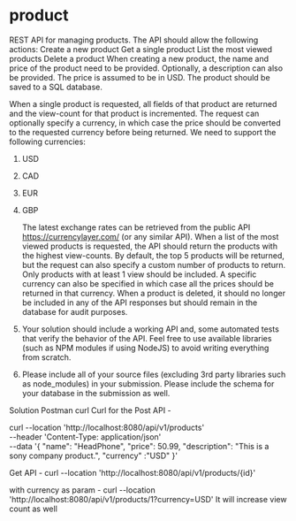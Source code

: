 # product


REST API for managing products. The API should allow the following actions:
Create a new product
Get a single product
List the most viewed products 
Delete a product
When creating a new product, the name and price of the product need to be provided. Optionally, a description can also be provided. The price is assumed to be in USD. The product should be saved to a SQL database.

When a single product is requested, all fields of that product are returned and the view-count for that product is incremented. The request can optionally specify a currency, in which case the price should be converted to the requested currency before being returned. We need to support the following currencies:
1. USD 
2. CAD 
3. EUR 
4. GBP

   The latest exchange rates can be retrieved from the public API https://currencylayer.com/ (or any similar API).
   When a list of the most viewed products is requested, the API should return the products with the highest view-counts. By default, the top 5 products will be returned, but the request can also specify a custom number of products to return. Only products with at least 1 view should be included. A specific currency can also be specified in which case all the prices should be returned in that currency.
   When a product is deleted, it should no longer be included in any of the API responses but should remain in the database for audit purposes.
5. 
   Your solution should include a working API and, some automated tests that verify the behavior of the API. Feel free to use available libraries (such as NPM modules if using NodeJS) to avoid writing everything from scratch.
6. 
   Please include all of your source files (excluding 3rd party libraries such as node_modules) in your submission. Please include the schema for your database in the submission as well.



Solution Postman curl
Curl for the Post API -

curl --location 'http://localhost:8080/api/v1/products' \
--header 'Content-Type: application/json' \
--data '{
"name": "HeadPhone",
"price": 50.99,
"description": "This is a sony company product.",
"currency" :"USD"
}'

Get API -
curl --location 'http://localhost:8080/api/v1/products/{id}'

with currency as param -
curl --location 'http://localhost:8080/api/v1/products/1?currency=USD'
It will increase view count as well 
